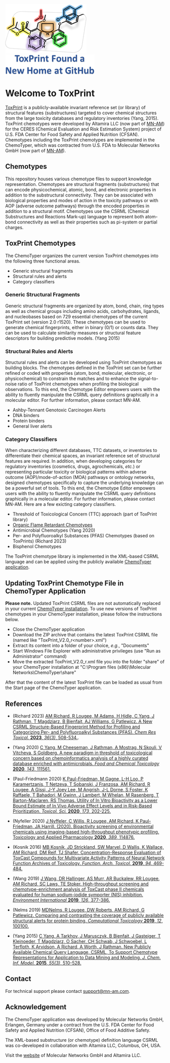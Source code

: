 ![ToPrint Header](./images/header256x156.png) &nbsp; &nbsp; &nbsp; &nbsp; &nbsp; &nbsp; &nbsp; &nbsp; &nbsp; &nbsp; &nbsp; &nbsp; ![ToPrint Header](./images/toxprintNewHomeGithub282x63.png)

# Welcome to ToxPrint

[​ToxPrint](http://toxprint.org) is a publicly-available invariant reference set (or library) of structural features (substructures) targeted to cover chemical structures from the large toxicity databases and regulatory inventories (Yang, 2015). ToxPrint chemotypes were developed by Altamira LLC (now part of [​MN-AM](https://www.mn-am.com/)) for the CERES (Chemical Evaluation and Risk Estimation System) project of U.S. FDA Center for Food Safety and Applied Nutrition (CFSAN). Chemotypes including the ToxPrint chemotypes are implemented in the ChemoTyper, which was contracted from U.S. FDA to Molecular Networks GmbH (now part of [​MN-AM](https://www.mn-am.com/)).

## Chemotypes

This repository houses various chemotype files to support knowledge representation. Chemotypes are structural fragments (substructures) that can encode physicochemical, atomic, bond, and electronic properties in addition to the substructural connectivity. They can be associated with biological properties and modes of action in the toxicity pathways or with AOP (adverse outcome pathways) through the encoded properties in addition to a structural motif. Chemotypes use the CSRML (Chemical Substructures and Reactions Mark-up) language to represent both atom-bond connectivity as well as their properties such as pi-system or partial charges.

## ToxPrint Chemotypes

The ChemoTyper organizes the current version ToxPrint chemotypes into the following three functional areas.

*   Generic structural fragments
*   Structural rules and alerts
*   Category classifiers

### Generic Structural Fragments

Generic structural fragments are organized by atom, bond, chain, ring types as well as chemical groups including amino acids, carbohydrates, ligands, and nucleobases based on 729 essential chemotypes of the current ToxPrint set (version 2.0 r1520). These chemotypes can be used to generate chemical fingerprints, either in binary (0/1) or counts data. They can be used to calculate similarity measures or structural feature descriptors for building predictive models. (Yang 2015)

### Structural Rules and Alerts

Structural rules and alerts can be developed using ToxPrint chemotypes as building blocks. The chemotypes defined in the ToxPrint set can be further refined or coded with properties (atom, bond, molecular, electronic, or physicochemical) to constrain the matches and to enhance the signal-to-noise ratio of ToxPrint chemotypes when profiling the biological observations. To this end, the Chemotype Editor empowers users with the ability to fluently manipulate the CSRML query definitions graphically in a molecular editor. For further information, please contact MN-AM.

*   Ashby-Tennant Genotoxic Carcinogen Alerts
*   DNA binders
*   Protein binders
*   General liver alerts

### Category Classifiers

When characterizing different databases, TTC datasets, or inventories to differentiate their chemical spaces, an invariant reference set of structural features are required. In addition, when developing categories for regulatory inventories (cosmetics, drugs, agrochemicals, *etc.*) or representing particular toxicity or biological patterns within adverse outcome (AOP)/mode-of-action (MOA) pathways or ontology networks, designed chemotypes specifically to capture the underlying knowledge can be a powerful set of tools. To this end, the Chemotype Editor empowers users with the ability to fluently manipulate the CSRML query definitions graphically in a molecular editor. For further information, please contact MN-AM. Here are a few exicting category classifiers.

*   Threshold of Toxicological Concern (TTC) approach (part of ToxPrint library)
*   [​Organic Flame Retardant Chemotypes](http://www8.nationalacademies.org/onpinews/newsitem.aspx?RecordID=25412)
*   Antimicrobial Chemotypes (Yang 2020)
*   Per- and Polyfluoroalkyl Substances (PFAS) Chemotypes (based on ToxPrints) (Richard 2023)
*   Bisphenol Chemotypes 

The ToxPrint chemotype library is implemented in the XML-based CSRML language and can be applied using the publicly available [​ChemoTyper application](http://chemotyper.org).

## Updating ToxPrint Chemotype File in ChemoTyper Application

**Please note.** Updated ToxPrint CSRML files are not automatically replaced in your current [​ChemoTyper installation](http://chemotyper.org). To use new versions of ToxPrint chemotypes in your ChemoTyper installation, please follow the instructions below.

*   Close the ChemoTyper application
*   Download the ZIP archive that contains the latest ToxPrint CSRML file (named like "ToxPrint_V2.0_r\<number\>.xml")
*   Extract its content into a folder of your choice, *e.g.*, "Documents"
*   Start Windows File Explorer with administrative privileges (use "Run as Administrator" command)
*   Move the extracted ToxPrint_V2.0_r<number>.xml file you into the folder "share" of your ChemoTyper installation at "C:\Program files (x86)\Molecular Networks\ChemoTyper\share"

After that the content of the latest ToxPrint file can be loaded as usual from the Start page of the ChemoTyper application.

## References

*   (Richard 2023) [AM Richard, R Lougee, M Adams, H Hidle, C Yang, J Rathman, T Magdziarz, B Bienfait, AJ Williams, G Patlewicz. A New CSRML Structure-Based Fingerprint Method for Profiling and Categorizing Per- and Polyfluoroalkyl Substances (PFAS). *Chem Res Toxicol.* **2023**, *36(3)*, 508-534.](https://doi.org/10.1021/acs.chemrestox.2c00403).

*   (Yang 2020) [C Yang, M Cheeseman, J Rathman, A Mostrag, N Skouli, V Vitcheva, S Goldberg. A new paradigm in threshold of toxicological concern based on chemoinformatics analysis of a highly curated database enriched with antimicrobials. *Food and Chemical Toxicology* **2020**, *143*, 111561.](https://doi.org/10.1016/j.fct.2020.111561)

*   (Paul-Friedmann 2020) [K ​Paul-Friedman, M Gagne, L-H Loo, P Karamertzanis, T Netzeva, T Sobanski, J Franzosa, AM Richard, R Lougee, A Gissi, J-Y Joey Lee, M Angrish, J-L Dorne, S Foster, K Raffaele, T Bahadori, M Gwinn, J Lambert, M Whelan, M Rasenberg, T Barton-Maclaren, RS Thomas. Utility of In Vitro Bioactivity as a Lower Bound Estimate of In Vivo Adverse Effect Levels and in Risk-Based Prioritization. *Toxicol. Sci.* **2020**, *173*, 202-225.](https://doi.org/10.1093/toxsci/kfz201)

*   (Nyfeller 2020) [​J Nyffeler, C Willis, R Lougee, AM Richard, K Paul-Friedman, JA Harrill. (2020). Bioactivity screening of environmental chemicals using imaging-based high-throughput phenotypic profiling. Toxicology and Applied Pharmacology **2020**, *389*, 114876.](https://www.sciencedirect.com/science/article/pii/S0041008X19304843)

*   (Kosnik 2016) [MB ​Kosnik, JD Strickland, SW Marvel, D Wallis, K Wallace, AM Richard, DM Reif, TJ Shafer. Concentration-Response Evaluation of ToxCast Compounds for Multivariate Activity Patterns of Neural Network Function Archives of Toxicology. *Function. Arch. Toxicol.* **2019**, *94*, 469-484.](https://doi.org/10.1007/s00204-019-02636-x)

*   (Wang 2019) [​J Wang, DR Hallinger, AS Murr, AR Buckalew, RR Lougee, AM Richard, SC Laws, TE Stoker. High-throughput screening and chemotype-enrichment analysis of ToxCast phase II chemicals evaluated for human sodium-iodide symporter (NIS) inhibition. *Environment International* **2019**, *126*, 377-386.](https://www.sciencedirect.com/science/article/pii/S0160412018321196)

*   (Nelms 2019) [MD ​Nelms, R Lougee, DW Roberts, AM Richard, G Patlewicz. Comparing and contrasting the coverage of publicly available structural alerts for protein binding. *Computational Toxicology* **2019**, *12*, 100100.](https://www.sciencedirect.com/science/article/pii/S2468111319300283)

*   (Yang 2015) [​C Yang, A Tarkhov, J Marusczyk, B Bienfait, J Gasteiger, T Kleinoeder, T Magdziarz, O Sacher, CH Schwab, J Schwoebel, L Terfloth, K Arvidson, A Richard, A Worth, J Rathman. New Publicly Available Chemical Query Language, CSRML, To Support Chemotype Representations for Application to Data Mining and Modeling. *J. Chem. Inf. Model.* **2015**, *55(3)*, 510-528.](http://pubs.acs.org/doi/abs/10.1021/ci500667v)

## Contact

For technical support please contact [​support@mn-am.com](mailto:support@mn-am.com).

## Acknowledgement

The ChemoTyper application was developed by Molecular Networks GmbH, Erlangen, Germany under a contract from the U.S. FDA Center for Food Safety and Applied Nutrition (CFSAN), Office of Food Additive Safety.

The XML-based substructure (or chemotype) definition language CSRML was co-developed in collaboration with Altamira LLC, Columbus, OH, USA.

Visit the [​website](https://www.mn-am.com) of Molecular Networks GmbH and Altamira LLC.
